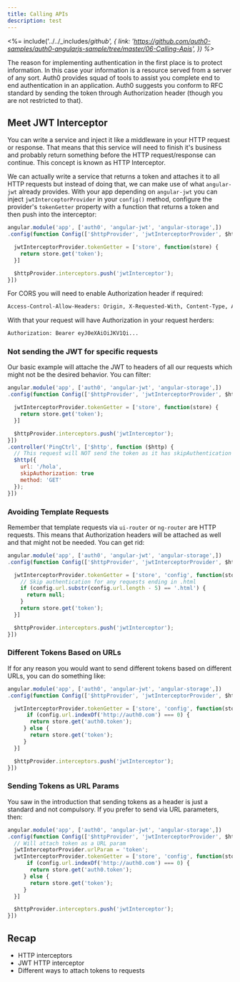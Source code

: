 ```yaml
---
title: Calling APIs
description: test
---
```


<%= include('../../_includes/_github', {
  link: 'https://github.com/auth0-samples/auth0-angularjs-sample/tree/master/06-Calling-Apis',
}) %>_

The reason for implementing authentication in the first place is to protect information. In this case your information is a resource served from a server of any sort. Auth0 provides squad of tools to assist you complete end to end authentication in an application. Auth0 suggests you conform to RFC standard by sending the token through Authorization header (though you are not restricted to that).

## Meet JWT Interceptor

You can write a service and inject it like a middleware in your HTTP request or response. That means that this service will need to finish it's business and probably return something before the HTTP request/response can continue. This concept is known as HTTP Interceptor.

We can actually write a service that returns a token and attaches it to all HTTP requests but instead of doing that, we can  make use of what `angular-jwt` already provides. With your app depending on `angular-jwt` you can inject `jwtInterceptorProvider` in your `config()` method, configure the provider's `tokenGetter` property with a function that returns a token and then push into the interceptor:

```js
angular.module('app', ['auth0', 'angular-jwt', 'angular-storage',])
.config(function Config(['$httpProvider', 'jwtInterceptorProvider', $httpProvider, jwtInterceptorProvider) {

  jwtInterceptorProvider.tokenGetter = ['store', function(store) {
    return store.get('token');
  }]

  $httpProvider.interceptors.push('jwtInterceptor');
}])
```

For CORS you will need to enable Authorization header if required:

```bash
Access-Control-Allow-Headers: Origin, X-Requested-With, Content-Type, Accept, Authorization
```
With that your request will have Authorization in your request herders:

```bash
Authorization: Bearer eyJ0eXAiOiJKV1Qi...
```

### Not sending the JWT for specific requests
Our basic example will attache the JWT to headers of all our requests which might not be the desired behavior. You can filter:

```js
angular.module('app', ['auth0', 'angular-jwt', 'angular-storage',])
.config(function Config(['$httpProvider', 'jwtInterceptorProvider', $httpProvider, jwtInterceptorProvider) {

  jwtInterceptorProvider.tokenGetter = ['store', function(store) {
    return store.get('token');
  }]

  $httpProvider.interceptors.push('jwtInterceptor');
}])
.controller('PingCtrl', ['$http', function ($http) {
  // This request will NOT send the token as it has skipAuthentication
  $http({
    url: '/hola',
    skipAuthorization: true
    method: 'GET'
  });
}])
```

### Avoiding Template Requests
Remember that template requests via `ui-router` or `ng-router` are HTTP requests. This means that Authorization headers will be attached as well and that might not be needed. You can get rid:

```js
angular.module('app', ['auth0', 'angular-jwt', 'angular-storage',])
.config(function Config(['$httpProvider', 'jwtInterceptorProvider', $httpProvider, jwtInterceptorProvider) {

  jwtInterceptorProvider.tokenGetter = ['store', 'config', function(store, config) {
    // Skip authentication for any requests ending in .html
    if (config.url.substr(config.url.length - 5) == '.html') {
      return null;
    }
    return store.get('token');
  }]

  $httpProvider.interceptors.push('jwtInterceptor');
}])
```

### Different Tokens Based on URLs
If for any reason you would want to send different tokens based on different URLs, you can do something like:

```js
angular.module('app', ['auth0', 'angular-jwt', 'angular-storage',])
.config(function Config(['$httpProvider', 'jwtInterceptorProvider', $httpProvider, jwtInterceptorProvider) {

  jwtInterceptorProvider.tokenGetter = ['store', 'config', function(store, config) {
      if (config.url.indexOf('http://auth0.com') === 0) {
       return store.get('auth0.token');
     } else {
       return store.get('token');
     }
  }]

  $httpProvider.interceptors.push('jwtInterceptor');
}])
```

### Sending Tokens as URL Params
You saw in the introduction that sending tokens as a header is just a standard and not compulsory. If you prefer to send via URL parameters, then:

```js
angular.module('app', ['auth0', 'angular-jwt', 'angular-storage',])
.config(function Config(['$httpProvider', 'jwtInterceptorProvider', $httpProvider, jwtInterceptorProvider) {
  // Will attach token as a URL param
  jwtInterceptorProvider.urlParam = 'token';
  jwtInterceptorProvider.tokenGetter = ['store', 'config', function(store, config) {
      if (config.url.indexOf('http://auth0.com') === 0) {
       return store.get('auth0.token');
     } else {
       return store.get('token');
     }
  }]

  $httpProvider.interceptors.push('jwtInterceptor');
}])
```

## Recap
- HTTP interceptors
- JWT HTTP interceptor
- Different ways to attach tokens to requests
